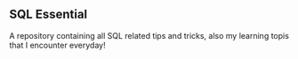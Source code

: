 ## SQL Essential

A repository containing all SQL related tips and tricks, also my learning topis that I encounter everyday! 